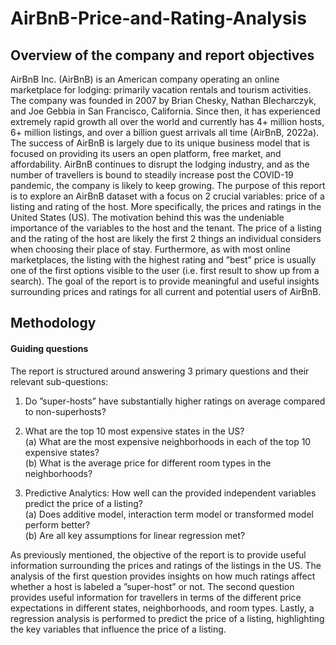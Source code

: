# AirBnB-Price-and-Rating-Analysis

## Overview of the company and report objectives

AirBnB Inc. (AirBnB) is an American company operating an online marketplace for lodging:
primarily vacation rentals and tourism activities. The company was founded in 2007 by Brian
Chesky, Nathan Blecharczyk, and Joe Gebbia in San Francisco, California. Since then, it has
experienced extremely rapid growth all over the world and currently has 4+ million hosts,
6+ million listings, and over a billion guest arrivals all time (AirBnB, 2022a). The success of
AirBnB is largely due to its unique business model that is focused on providing its users an
open platform, free market, and affordability. AirBnB continues to disrupt the lodging industry,
and as the number of travellers is bound to steadily increase post the COVID-19 pandemic, the
company is likely to keep growing.
The purpose of this report is to explore an AirBnB dataset with a focus on 2 crucial variables:
price of a listing and rating of the host. More specifically, the prices and ratings in the United
States (US). The motivation behind this was the undeniable importance of the variables to the
host and the tenant. The price of a listing and the rating of the host are likely the first 2
things an individual considers when choosing their place of stay. Furthermore, as with most
online marketplaces, the listing with the highest rating and ”best” price is usually one of the first
options visible to the user (i.e. first result to show up from a search). The goal of the report
is to provide meaningful and useful insights surrounding prices and ratings for all current and
potential users of AirBnB.

## Methodology

#### Guiding questions

The report is structured around answering 3 primary questions and their relevant sub-questions:
1. Do ”super-hosts” have substantially higher ratings on average compared to non-superhosts?
2. What are the top 10 most expensive states in the US?</br>
(a) What are the most expensive neighborhoods in each of the top 10 expensive states?</br>
(b) What is the average price for different room types in the neighborhoods?</br>

3. Predictive Analytics: How well can the provided independent variables predict the price
of a listing?</br>
(a) Does additive model, interaction term model or transformed model perform better?</br>
(b) Are all key assumptions for linear regression met?</br>

As previously mentioned, the objective of the report is to provide useful information surrounding
the prices and ratings of the listings in the US. The analysis of the first question provides insights
on how much ratings affect whether a host is labeled a ”super-host” or not. The second question
provides useful information for travellers in terms of the different price expectations in different
states, neighborhoods, and room types. Lastly, a regression analysis is performed to predict the
price of a listing, highlighting the key variables that influence the price of a listing.

